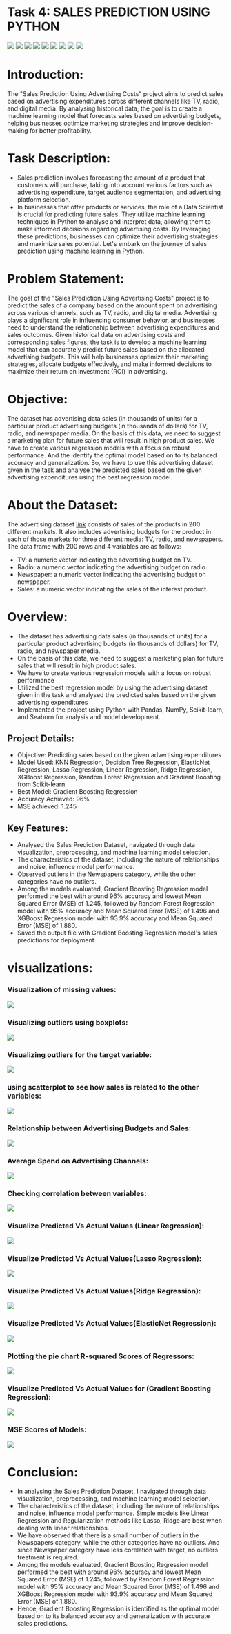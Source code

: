 # Task 4: SALES PREDICTION USING PYTHON 

[![](https://img.shields.io/badge/Python-FFD43B?style=for-the-badge&logo=python&logoColor=darkgreen)](https://www.python.org)  [![](https://img.shields.io/badge/TensorFlow-FF6F00?style=for-the-badge&logo=TensorFlow&logoColor=white)](https://www.tensorflow.org) [![](https://img.shields.io/badge/scikit_learn-F7931E?style=for-the-badge&logo=scikit-learn&logoColor=white)](https://scikit-learn.org/stable/) [![](https://img.shields.io/badge/SciPy-654FF0?style=for-the-badge&logo=SciPy&logoColor=white)](https://www.scipy.org) [![](https://img.shields.io/badge/Numpy-777BB4?style=for-the-badge&logo=numpy&logoColor=white)](https://numpy.org) [![](https://img.shields.io/badge/Pandas-2C2D72?style=for-the-badge&logo=pandas&logoColor=white)](https://pandas.pydata.org)  [![](https://img.shields.io/badge/Plotly-239120?style=for-the-badge&logo=plotly&logoColor=white)](https://plotly.com) [![](https://img.shields.io/badge/Keras-D00000?style=for-the-badge&logo=Keras&logoColor=white)](https://keras.io) [![](https://img.shields.io/badge/conda-342B029.svg?&style=for-the-badge&logo=anaconda&logoColor=white)](https://www.anaconda.com)


# Introduction: 

The "Sales Prediction Using Advertising Costs" project aims to predict sales based on advertising expenditures across different channels like TV, radio, and digital media. By analysing historical data, the goal is to create a machine learning model that forecasts sales based on advertising budgets, helping businesses optimize marketing strategies and improve decision-making for better profitability.


# Task Description:

- Sales prediction involves forecasting the amount of a product that customers will purchase, taking into account various factors such as advertising expenditure, target audience segmentation, and advertising platform selection. 
- In businesses that offer products or services, the role of a Data Scientist is crucial for predicting future sales. They utilize machine learning techniques in Python to analyse and interpret data, allowing them to make informed decisions regarding advertising costs. By leveraging these predictions, businesses can optimize their advertising strategies and maximize sales potential. Let's embark on the journey of sales prediction using machine learning in Python.

# Problem Statement:
The goal of the "Sales Prediction Using Advertising Costs" project is to predict the sales of a company based on the amount spent on advertising across various channels, such as TV, radio, and digital media. Advertising plays a significant role in influencing consumer behavior, and businesses need to understand the relationship between advertising expenditures and sales outcomes.
Given historical data on advertising costs and corresponding sales figures, the task is to develop a machine learning model that can accurately predict future sales based on the allocated advertising budgets. This will help businesses optimize their marketing strategies, allocate budgets effectively, and make informed decisions to maximize their return on investment (ROI) in advertising.



# Objective:

The dataset has advertising data sales (in thousands of units) for a particular product advertising budgets (in thousands of dollars) for TV, radio, and newspaper media. On the basis of this data, we need to suggest a marketing plan for future sales that will result in high product sales. We have to create various regression models with a focus on robust performance. And the identify the optimal model based on to its balanced accuracy and generalization. So, we have to use this advertising dataset given in the task and analyse the predicted sales based on the given advertising expenditures using the best regression model. 

#  About the Dataset:

The advertising dataset [link](https://www.kaggle.com/code/ashydv/sales-prediction-simple-linear-regression/input) consists of sales of the products in 200 different markets. It also includes advertising budgets for the product in each of those markets for three different media: TV, radio, and newspapers. The data frame with 200 rows and 4 variables are as follows:

- TV: a numeric vector indicating the advertising budget on TV.
- Radio: a numeric vector indicating the advertising budget on radio.
- Newspaper: a numeric vector indicating the advertising budget on newspaper.
- Sales: a numeric vector indicating the sales of the interest product.




# Overview:
- The dataset has advertising data sales (in thousands of units) for a particular product advertising budgets (in thousands of dollars) for TV, radio, and newspaper media.
- On the basis of this data, we need to suggest a marketing plan for future sales that will result in high product sales.
- We have to create various regression models with a focus on robust performance
- Utilized the best regression model by using the advertising dataset given in the task and analysed the predicted sales based on the given advertising expenditures 
- Implemented the project using Python with Pandas, NumPy, Scikit-learn, and Seaborn for analysis and model development.

## Project Details:
- Objective: Predicting sales based on the given advertising expenditures
- Model Used: KNN Regression, Decision Tree Regression, ElasticNet Regression, Lasso Regression, Linear Regression, Ridge Regression, XGBoost Regression, Random Forest Regression and Gradient Boosting from Scikit-learn
- Best Model: Gradient Boosting Regression
- Accuracy Achieved: 96%
- MSE achieved:  1.245

## Key Features:
- Analysed the Sales Prediction Dataset, navigated through data visualization, preprocessing, and machine learning model selection.
- The characteristics of the dataset, including the nature of relationships and noise, influence model performance. 
- Observed outliers in the Newspapers category, while the other categories have no outliers. 
- Among the models evaluated, Gradient Boosting Regression model performed the best with around 96% accuracy and lowest Mean Squared Error (MSE) of 1.245, followed by Random Forest Regression model with 95% accuracy and Mean Squared Error (MSE) of 1.496 and XGBoost Regression model with 93.9% accuracy and Mean Squared Error (MSE) of 1.880.
- Saved the output file with Gradient Boosting Regression model's sales predictions for deployment




# visualizations:

### Visualization of missing values:

<img src="https://github.com/Gtshivanand/CODSOFT_DATA_SCIENCE_Internship/blob/main/Task%204-SALES%20PREDICTION%20USING%20PYTHON/Images/missing%20values.png"/>

### Visualizing outliers using boxplots:

<img src="https://github.com/Gtshivanand/CODSOFT_DATA_SCIENCE_Internship/blob/main/Task%204-SALES%20PREDICTION%20USING%20PYTHON/Images/Tv%20vs%20Newspaper%20vs%20Radio.png"/>

### Visualizing outliers for the target variable:

<img src="https://github.com/Gtshivanand/CODSOFT_DATA_SCIENCE_Internship/blob/main/Task%204-SALES%20PREDICTION%20USING%20PYTHON/Images/Sales.png"/>

### using scatterplot to see how sales is related to the other variables: 

<img src="https://github.com/Gtshivanand/CODSOFT_DATA_SCIENCE_Internship/blob/main/Task%204-SALES%20PREDICTION%20USING%20PYTHON/Images/sales_df.png"/>

### Relationship between Advertising Budgets and Sales:

<img src="https://github.com/Gtshivanand/CODSOFT_DATA_SCIENCE_Internship/blob/main/Task%204-SALES%20PREDICTION%20USING%20PYTHON/Images/Relationship%20between%20Advertising%20Budgets%20and%20Sales.png"/>

### Average Spend on Advertising Channels:

<img src="https://github.com/Gtshivanand/CODSOFT_DATA_SCIENCE_Internship/blob/main/Task%204-SALES%20PREDICTION%20USING%20PYTHON/Images/Average%20Spend%20on%20Advertising%20Channels.png"/>

### Checking correlation between variables:

<img src="https://github.com/Gtshivanand/CODSOFT_DATA_SCIENCE_Internship/blob/main/Task%204-SALES%20PREDICTION%20USING%20PYTHON/Images/correlation%20matrix.png"/>

###  Visualize Predicted Vs Actual Values (Linear Regression):

<img src="https://github.com/Gtshivanand/CODSOFT_DATA_SCIENCE_Internship/blob/main/Task%204-SALES%20PREDICTION%20USING%20PYTHON/Images/Actual%20vs%20Predicted%20Sales%20(Linear%20Regression).png"/>

###  Visualize Predicted Vs Actual Values(Lasso Regression):

<img src="https://github.com/Gtshivanand/CODSOFT_DATA_SCIENCE_Internship/blob/main/Task%204-SALES%20PREDICTION%20USING%20PYTHON/Images/Actual%20vs%20Predicted%20Sales%20(Lasso%20Regression).png"/>

###  Visualize Predicted Vs Actual Values(Ridge Regression):

<img src="https://github.com/Gtshivanand/CODSOFT_DATA_SCIENCE_Internship/blob/main/Task%204-SALES%20PREDICTION%20USING%20PYTHON/Images/Actual%20vs%20Predicted%20Sales%20(Ridge%20Regression).png"/>

###  Visualize Predicted Vs Actual Values(ElasticNet Regression):

<img src="https://github.com/Gtshivanand/CODSOFT_DATA_SCIENCE_Internship/blob/main/Task%204-SALES%20PREDICTION%20USING%20PYTHON/Images/Actual%20vs%20Predicted%20Sales%20(ElasticNet%20Regression).png"/>

###   Plotting the pie chart R-squared Scores of Regressors:

<img src="https://github.com/Gtshivanand/CODSOFT_DATA_SCIENCE_Internship/blob/main/Task%204-SALES%20PREDICTION%20USING%20PYTHON/Images/R-squared%20Scores%20of%20Regressors.png"/>

### Visualize Predicted Vs Actual Values for (Gradient Boosting Regression):

<img src="https://github.com/Gtshivanand/CODSOFT_DATA_SCIENCE_Internship/blob/main/Task%204-SALES%20PREDICTION%20USING%20PYTHON/Images/Actual%20vs%20Predicted%20Sales%20(Gradient%20Boosting%20Regression).png"/>

### MSE Scores of Models:

<img src="https://github.com/Gtshivanand/CODSOFT_DATA_SCIENCE_Internship/blob/main/Task%204-SALES%20PREDICTION%20USING%20PYTHON/Images/MSE%20Scores%20of%20Models.png"/>


# Conclusion:

- In analysing the Sales Prediction Dataset, I navigated through data visualization, preprocessing, and machine learning model selection.
- The characteristics of the dataset, including the nature of relationships and noise, influence model performance. Simple models like Linear Regression and Regularization methods like Lasso, Ridge are best when dealing with linear relationships.
- We have observed that there is a small number of outliers in the Newspapers category, while the other categories have no outliers. And since Newspaper category have less corelation with target, no outliers treatment is required.
- Among the models evaluated, Gradient Boosting Regression model performed the best with around 96% accuracy and lowest Mean Squared Error (MSE) of 1.245, followed by Random Forest Regression model with 95% accuracy and Mean Squared Error (MSE) of 1.496 and XGBoost Regression model with 93.9% accuracy and Mean Squared Error (MSE) of 1.880. 
- Hence, Gradient Boosting Regression is identified as the optimal model based on to its balanced accuracy and generalization with accurate sales predictions.



